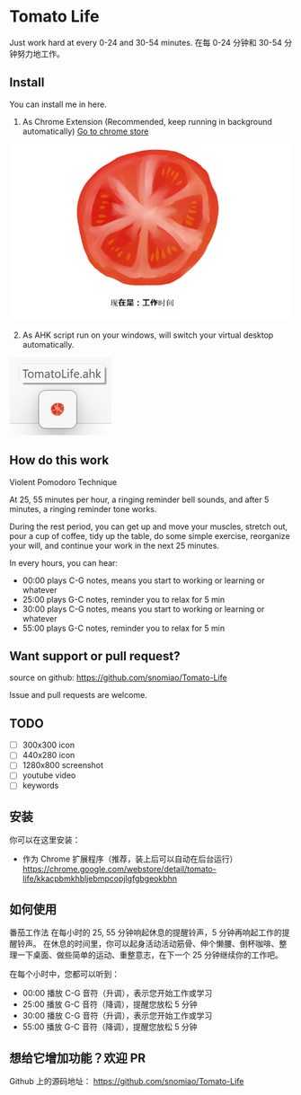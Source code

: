 # Tomato Life

Just work hard at every 0-24 and 30-54 minutes.
在每 0-24 分钟和 30-54 分钟努力地工作。

## Install

You can install me in here.

1. As Chrome Extension (Recommended, keep running in background automatically)
[Go to chrome store](https://chrome.google.com/webstore/detail/tomato-life/kkacpbmkhbljebmpcopjlgfgbgeokbhn)

![./screenshot_640x400.png](./screenshot_640x400.png)

2. As AHK script run on your windows, will switch your virtual desktop automatically.

![](media/ahk.png)

## How do this work

Violent Pomodoro Technique

At 25, 55 minutes per hour, a ringing reminder bell sounds, and after 5 minutes, a ringing reminder tone works.

During the rest period, you can get up and move your muscles, stretch out, pour a cup of coffee, tidy up the table, do some simple exercise, reorganize your will, and continue your work in the next 25 minutes.

In every hours, you can hear:

- 00:00 plays C-G notes, means you start to working or learning or whatever
- 25:00 plays G-C notes, reminder you to relax for 5 min
- 30:00 plays C-G notes, means you start to working or learning or whatever
- 55:00 plays G-C notes, reminder you to relax for 5 min



## Want support or pull request?

source on github:
https://github.com/snomiao/Tomato-Life

Issue and pull requests are welcome.

## TODO

- [ ] 300x300 icon
- [ ] 440x280 icon
- [ ] 1280x800 screenshot
- [ ] youtube video
- [ ] keywords

## 安装

你可以在这里安装：

- 作为 Chrome 扩展程序（推荐，装上后可以自动在后台运行）
  https://chrome.google.com/webstore/detail/tomato-life/kkacpbmkhbljebmpcopjlgfgbgeokbhn

## 如何使用

番茄工作法
在每小时的 25, 55 分钟响起休息的提醒铃声，5 分钟再响起工作的提醒铃声。
在休息的时间里，你可以起身活动活动筋骨、伸个懒腰、倒杯咖啡、整理一下桌面、做些简单的运动、重整意志，在下一个 25 分钟继续你的工作吧。

在每个小时中，您都可以听到：

- 00:00 播放 C-G 音符（升调），表示您开始工作或学习
- 25:00 播放 G-C 音符（降调），提醒您放松 5 分钟
- 30:00 播放 C-G 音符（升调），表示您开始工作或学习
- 55:00 播放 G-C 音符（降调），提醒您放松 5 分钟

## 想给它增加功能？欢迎 PR

Github 上的源码地址： https://github.com/snomiao/Tomato-Life
